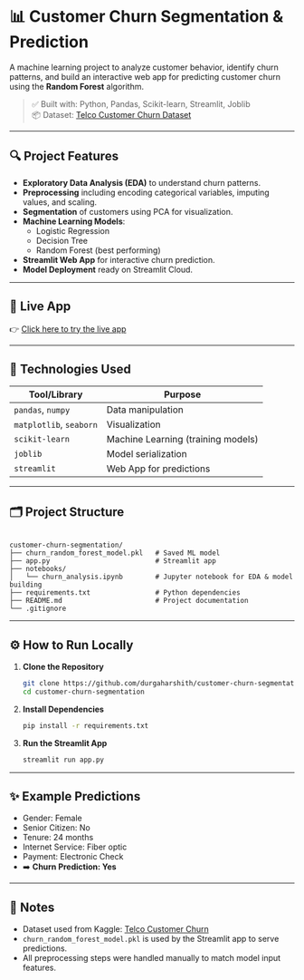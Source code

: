 
# 📊 Customer Churn Segmentation & Prediction

A machine learning project to analyze customer behavior, identify churn patterns, and build an interactive web app for predicting customer churn using the **Random Forest** algorithm.

> ✅ Built with: Python, Pandas, Scikit-learn, Streamlit, Joblib  
> 📦 Dataset: [Telco Customer Churn Dataset](https://www.kaggle.com/datasets/blastchar/telco-customer-churn)

---

## 🔍 Project Features

- **Exploratory Data Analysis (EDA)** to understand churn patterns.
- **Preprocessing** including encoding categorical variables, imputing values, and scaling.
- **Segmentation** of customers using PCA for visualization.
- **Machine Learning Models**:
  - Logistic Regression
  - Decision Tree
  - Random Forest (best performing)
- **Streamlit Web App** for interactive churn prediction.
- **Model Deployment** ready on Streamlit Cloud.

---

## 🚀 Live App

👉 [Click here to try the live app](https://customer-churn-segmentation-5yphhxhhyq3afwwmidnteq.streamlit.app/)  

---

## 🧠 Technologies Used

| Tool/Library        | Purpose                              |
|---------------------|--------------------------------------|
| `pandas`, `numpy`   | Data manipulation                    |
| `matplotlib`, `seaborn` | Visualization                    |
| `scikit-learn`      | Machine Learning (training models)   |
| `joblib`            | Model serialization                  |
| `streamlit`         | Web App for predictions              |

---

## 🗂️ Project Structure

```

customer-churn-segmentation/
├── churn_random_forest_model.pkl   # Saved ML model
├── app.py                          # Streamlit app
├── notebooks/
│   └── churn_analysis.ipynb        # Jupyter notebook for EDA & model building
├── requirements.txt                # Python dependencies
├── README.md                       # Project documentation
└── .gitignore

````

---

## ⚙️ How to Run Locally

1. **Clone the Repository**
   ```bash
   git clone https://github.com/durgaharshith/customer-churn-segmentation.git
   cd customer-churn-segmentation

2. **Install Dependencies**

   ```bash
   pip install -r requirements.txt
   ```

3. **Run the Streamlit App**

   ```bash
   streamlit run app.py
   ```

---

## ✨ Example Predictions

* Gender: Female
* Senior Citizen: No
* Tenure: 24 months
* Internet Service: Fiber optic
* Payment: Electronic Check
* ➡️ **Churn Prediction: Yes**

---

## 📌 Notes

* Dataset used from Kaggle: [Telco Customer Churn](https://www.kaggle.com/datasets/blastchar/telco-customer-churn)
* `churn_random_forest_model.pkl` is used by the Streamlit app to serve predictions.
* All preprocessing steps were handled manually to match model input features.

